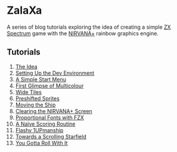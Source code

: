 # ZalaXa
A series of blog tutorials exploring the idea of creating a simple <a href="https://en.wikipedia.org/wiki/ZX_Spectrum" target="_blank">ZX Spectrum</a> game with the <a href="https://faqwiki.zxnet.co.uk/wiki/NIRVANA%2B_Engine" target="_blank">NIRVANA+</a> rainbow graphics engine.

## Tutorials  
1.  <a href="https://seven-fff.com/blog/zalaxa-1-the-idea/" target="_blank">The Idea</a>  
2.  <a href="https://seven-fff.com/blog/zalaxa-2-setting-up-the-dev-environment/" target="_blank">Setting Up the Dev Environment</a>  
3.  <a href="https://seven-fff.com/blog/zalaxa-3-a-simple-start-menu/" target="_blank">A Simple Start Menu</a> 
4.  <a href="https://seven-fff.com/blog/zalaxa-4-first-glimpse-of-multicolour/" target="_blank">First Glimpse of Multicolour</a> 
5.  <a href="https://seven-fff.com/blog/zalaxa-5-wide-tiles/" target="_blank">Wide Tiles</a> 
6.  <a href="https://seven-fff.com/blog/zalaxa-6-preshifted-sprites/" target="_blank">Preshifted Sprites</a> 
7.  <a href="https://seven-fff.com/blog/zalaxa-7-moving-the-ship/" target="_blank">Moving the Ship</a> 
8.  <a href="https://seven-fff.com/blog/zalaxa-8-clearing-the-nirvana-screen/" target="_blank">Clearing the NIRVANA+ Screen</a>
9.  <a href="https://seven-fff.com/blog/zalaxa-9-proportional-fonts-with-fzx/" target="_blank">Proportional Fonts with FZX</a>
10. <a href="https://seven-fff.com/blog/zalaxa-10-a-naive-scoring-routine/" target="_blank">A Naïve Scoring Routine</a>
11. <a href="https://seven-fff.com/blog/zalaxa-11-flashy-1upmanship/" target="_blank">Flashy 1UPmanship</a>
12. <a href="https://seven-fff.com/blog/zalaxa-12-towards-a-scrolling-starfield/" target="_blank">Towards a Scrolling Starfield</a>
12. <a href="https://seven-fff.com/blog/zalaxa-13-you-gotta-roll-with-it/" target="_blank">You Gotta Roll With It</a>


